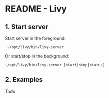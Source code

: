 # README - Livy

## 1. Start server

Start server in the foreground:

     ~/opt/livy/bin/livy-server

Or start/stop in the background:

    ~/opt/livy/bin/livy-server [start|stop|status] 

## 2. Examples

_Todo_
